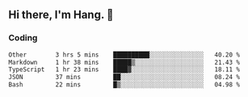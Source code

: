 ## Hi there, I'm Hang. 👋

### Coding

<!--START_SECTION:waka-->

```txt
Other        3 hrs 5 mins    ██████████░░░░░░░░░░░░░░░   40.20 %
Markdown     1 hr 38 mins    █████▒░░░░░░░░░░░░░░░░░░░   21.43 %
TypeScript   1 hr 23 mins    ████▓░░░░░░░░░░░░░░░░░░░░   18.11 %
JSON         37 mins         ██░░░░░░░░░░░░░░░░░░░░░░░   08.24 %
Bash         22 mins         █▒░░░░░░░░░░░░░░░░░░░░░░░   04.98 %
```

<!--END_SECTION:waka-->
